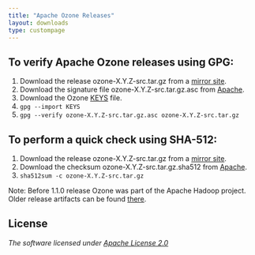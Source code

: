 ```yaml
---
title: "Apache Ozone Releases"
layout: downloads
type: custompage
---
```

<!---
  Licensed under the Apache License, Version 2.0 (the "License");
  you may not use this file except in compliance with the License.
  You may obtain a copy of the License at

   http://www.apache.org/licenses/LICENSE-2.0

  Unless required by applicable law or agreed to in writing, software
  distributed under the License is distributed on an "AS IS" BASIS,
  WITHOUT WARRANTIES OR CONDITIONS OF ANY KIND, either express or implied.
  See the License for the specific language governing permissions and
  limitations under the License. See accompanying LICENSE file.
-->

## To verify Apache Ozone releases using GPG:

1.  Download the release ozone-X.Y.Z-src.tar.gz from a [mirror
    site](https://dlcdn.apache.org/ozone).
2.  Download the signature file ozone-X.Y.Z-src.tar.gz.asc from
    [Apache](https://downloads.apache.org/ozone/).
3.  Download the Ozone [KEYS](https://downloads.apache.org/ozone/KEYS)
    file.
4.  `gpg --import KEYS`
5.  `gpg --verify ozone-X.Y.Z-src.tar.gz.asc ozone-X.Y.Z-src.tar.gz`

## To perform a quick check using SHA-512:

1.  Download the release ozone-X.Y.Z-src.tar.gz from a [mirror
    site](https://dlcdn.apache.org/ozone).
2.  Download the checksum ozone-X.Y.Z-src.tar.gz.sha512 from
    [Apache](https://downloads.apache.org/ozone/).
3.  `sha512sum -c ozone-X.Y.Z-src.tar.gz`

Note: Before 1.1.0 release Ozone was part of the Apache Hadoop project. Older release artifacts can be found [there](https://archive.apache.org/dist/hadoop/ozone/).

## License

_The software licensed under [Apache License 2.0](http://www.apache.org/licenses/LICENSE-2.0)_
